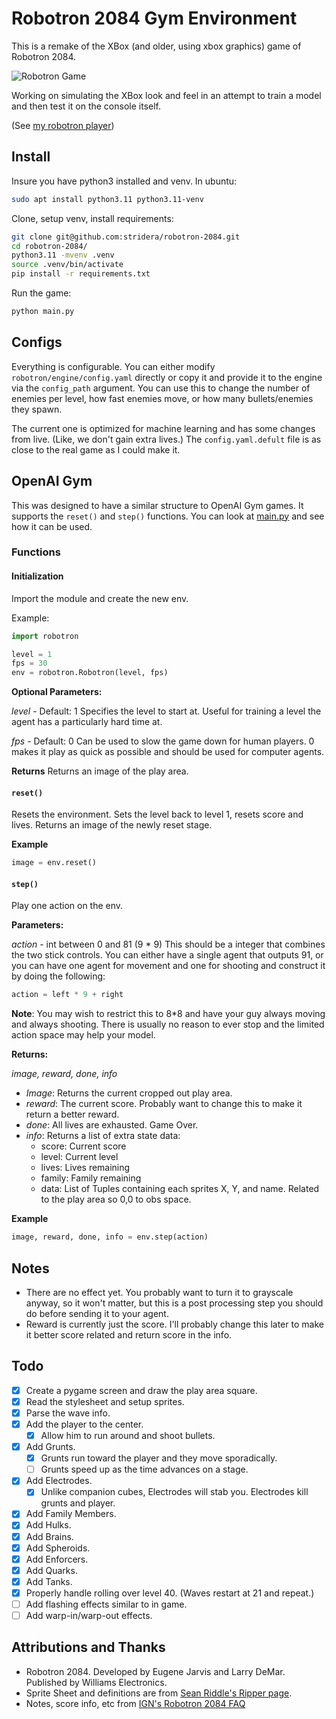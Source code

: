 # Robotron 2084 Gym Environment

This is a remake of the XBox (and older, using xbox graphics) game of Robotron 2084.

![Robotron Game](resources/robotron.png "Robotron 2084")

Working on simulating the XBox look and feel in an attempt to train a model and then test it on the console itself.

(See [my robotron player](https://github.com/stridera/robotron))

## Install

Insure you have python3 installed and venv. In ubuntu:

```bash
sudo apt install python3.11 python3.11-venv
```

Clone, setup venv, install requirements:

```bash
git clone git@github.com:stridera/robotron-2084.git
cd robotron-2084/
python3.11 -mvenv .venv
source .venv/bin/activate
pip install -r requirements.txt
```

Run the game:

```bash
python main.py
```

## Configs

Everything is configurable. You can either modify `robotron/engine/config.yaml` directly or copy it and provide it to the engine via the `config_path` argument. You can use this to change the number of enemies per level, how fast enemies move, or how many bullets/enemies they spawn.

The current one is optimized for machine learning and has some changes from live. (Like, we don't gain extra lives.)
The `config.yaml.defult` file is as close to the real game as I could make it.

## OpenAI Gym

This was designed to have a similar structure to OpenAI Gym games. It supports the `reset()` and `step()` functions. You can look at [main.py](main.py) and see how it can be used.

### Functions

#### Initialization

Import the module and create the new env.

Example:

```python
import robotron

level = 1
fps = 30
env = robotron.Robotron(level, fps)
```

**Optional Parameters:**

_level_ - Default: 1
Specifies the level to start at. Useful for training a level the agent has a particularly hard time at.

_fps_ - Default: 0
Can be used to slow the game down for human players. 0 makes it play as quick as possible and should be used for computer agents.

**Returns**
Returns an image of the play area.

#### `reset()`

Resets the environment. Sets the level back to level 1, resets score and lives. Returns an image of the newly reset stage.

**Example**

```python
image = env.reset()
```

#### `step()`

Play one action on the env.

**Parameters:**

_action_ - int between 0 and 81 (9 \* 9)
This should be a integer that combines the two stick controls. You can either have a single agent that outputs 91, or you can have one agent for movement and one for shooting and construct it by doing the following:

```python
action = left * 9 + right
```

**Note**: You may wish to restrict this to 8\*8 and have your guy always moving and always shooting. There is usually no reason to ever stop and the limited action space may help your model.

**Returns:**

_image, reward, done, info_

- _Image_: Returns the current cropped out play area.
- _reward_: The current score. Probably want to change this to make it return a better reward.
- _done_: All lives are exhausted. Game Over.
- _info_: Returns a list of extra state data:
  - score: Current score
  - level: Current level
  - lives: Lives remaining
  - family: Family remaining
  - data: List of Tuples containing each sprites X, Y, and name. Related to the play area so 0,0 to obs space.

**Example**

```python
image, reward, done, info = env.step(action)
```

## Notes

- There are no effect yet. You probably want to turn it to grayscale anyway, so it won't matter, but this is a post processing step you should do before sending it to your agent.
- Reward is currently just the score. I'll probably change this later to make it better score related and return score in the info.

## Todo

- [x] Create a pygame screen and draw the play area square.
- [x] Read the stylesheet and setup sprites.
- [x] Parse the wave info.
- [x] Add the player to the center.
  - [x] Allow him to run around and shoot bullets.
- [x] Add Grunts.
  - [x] Grunts run toward the player and they move sporadically.
  - [ ] Grunts speed up as the time advances on a stage.
- [x] Add Electrodes.
  - [x] Unlike companion cubes, Electrodes will stab you. Electrodes kill grunts and player.
- [x] Add Family Members.
- [x] Add Hulks.
- [x] Add Brains.
- [x] Add Spheroids.
- [x] Add Enforcers.
- [x] Add Quarks.
- [x] Add Tanks.
- [x] Properly handle rolling over level 40. (Waves restart at 21 and repeat.)
- [ ] Add flashing effects similar to in game.
- [ ] Add warp-in/warp-out effects.

## Attributions and Thanks

- Robotron 2084. Developed by Eugene Jarvis and Larry DeMar. Published by Williams Electronics.
- Sprite Sheet and definitions are from [Sean Riddle's Ripper page](https://seanriddle.com/ripper.html).
- Notes, score info, etc from [IGN's Robotron 2084 FAQ](https://www.ign.com/faqs/2005/robotron-2084-general-faq-430788)
